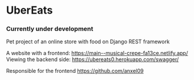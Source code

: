 # UberEats
<h3>Currently under development</h3>  
Pet project of an online store with food on Django REST framework  

A website with a frontend: https://main--musical-crepe-fa13ce.netlify.app/  
Viewing the backend side: https://ubereats0.herokuapp.com/swagger/  

Responsible for the frontend https://github.com/anxel09  
